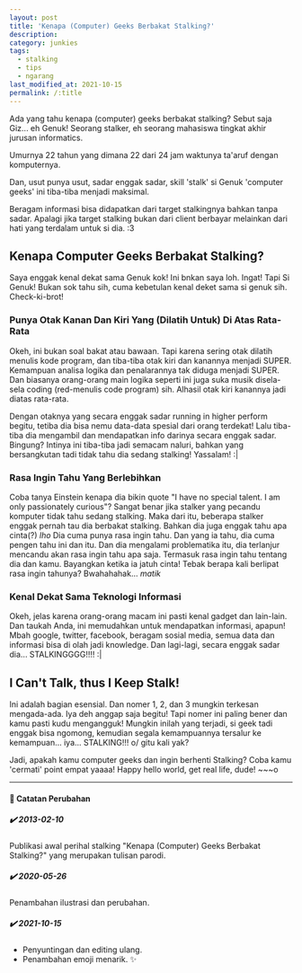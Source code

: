 ```yaml
---
layout: post
title: 'Kenapa (Computer) Geeks Berbakat Stalking?'
description:
category: junkies
tags:
  - stalking
  - tips
  - ngarang
last_modified_at: 2021-10-15
permalink: /:title
---
```


Ada yang tahu kenapa (computer) geeks berbakat stalking? Sebut saja Giz... eh Genuk! Seorang stalker, eh seorang mahasiswa tingkat akhir jurusan informatics.

Umurnya 22 tahun yang dimana 22 dari 24 jam waktunya ta'aruf dengan komputernya.

Dan, usut punya usut, sadar enggak sadar, skill 'stalk' si Genuk 'computer geeks' ini tiba-tiba menjadi maksimal.

Beragam informasi bisa didapatkan dari target stalkingnya bahkan tanpa sadar. Apalagi jika target stalking bukan dari client berbayar melainkan dari hati yang terdalam untuk si dia. :3

## Kenapa Computer Geeks Berbakat Stalking?

Saya enggak kenal dekat sama Genuk kok! Ini bnkan saya loh. Ingat! Tapi Si Genuk! Bukan sok tahu sih, cuma kebetulan kenal deket sama si genuk sih. Check-ki-brot!

### Punya Otak Kanan Dan Kiri Yang (Dilatih Untuk) Di Atas Rata-Rata

Okeh, ini bukan soal bakat atau bawaan. Tapi karena sering otak dilatih menulis kode program, dan tiba-tiba otak kiri dan kanannya menjadi SUPER. Kemampuan analisa logika dan penalarannya tak diduga menjadi SUPER. Dan biasanya orang-orang main logika seperti ini juga suka musik disela-sela coding (red-menulis code program) sih. Alhasil otak kiri kanannya jadi diatas rata-rata.

Dengan otaknya yang secara enggak sadar running in higher perform begitu, tetiba dia bisa nemu data-data spesial dari orang terdekat! Lalu tiba-tiba dia mengambil dan mendapatkan info darinya secara enggak sadar. Bingung? Intinya ini tiba-tiba jadi semacam naluri, bahkan yang bersangkutan tadi tidak tahu dia sedang stalking! Yassalam! :|



### Rasa Ingin Tahu Yang Berlebihkan

Coba tanya Einstein kenapa dia bikin quote "I have no special talent. I am only passionately curious"? Sangat benar jika stalker yang pecandu komputer tidak tahu sedang stalking. Maka dari itu, beberapa stalker enggak pernah tau dia berbakat stalking. Bahkan dia juga enggak tahu apa cinta(?) *lho* Dia cuma punya rasa ingin tahu. Dan yang ia tahu, dia cuma pengen tahu ini dan itu. Dan dia mengalami problematika itu, dia terlanjur mencandu akan rasa ingin tahu apa saja. Termasuk rasa ingin tahu tentang dia dan kamu. Bayangkan ketika ia jatuh cinta! Tebak berapa kali berlipat rasa ingin tahunya? Bwahahahak... *matik*


### Kenal Dekat Sama Teknologi Informasi

Okeh, jelas karena orang-orang macam ini pasti kenal gadget dan lain-lain. Dan taukah Anda, ini memudahkan untuk mendapatkan informasi, apapun! Mbah google, twitter, facebook, beragam sosial media, semua data dan informasi bisa di olah jadi knowledge. Dan lagi-lagi, secara enggak sadar dia... STALKINGGGG!!!! :|


## I Can't Talk, thus I Keep Stalk!

Ini adalah bagian esensial. Dan nomer 1, 2, dan 3 mungkin terkesan mengada-ada. Iya deh anggap saja begitu! Tapi nomer ini paling bener dan kamu pasti kudu mengangguk! Mungkin inilah yang terjadi, si geek tadi enggak bisa ngomong, kemudian segala kemampuannya tersalur ke kemampuan... iya... STALKING!!!  o/ gitu kali yak?

Jadi, apakah kamu computer geeks dan ingin berhenti Stalking? Coba kamu 'cermati' point empat yaaaa! Happy hello world, get real life, dude! ~~~o

***

#### 📒 Catatan Perubahan

##### ✔️ 2013-02-10

Publikasi awal perihal stalking "Kenapa (Computer) Geeks Berbakat Stalking?" yang merupakan tulisan parodi.

##### ✔️ 2020-05-26

Penambahan ilustrasi dan perubahan.

##### ✔️ 2021-10-15

* Penyuntingan dan editing ulang.
* Penambahan emoji menarik. ✨
